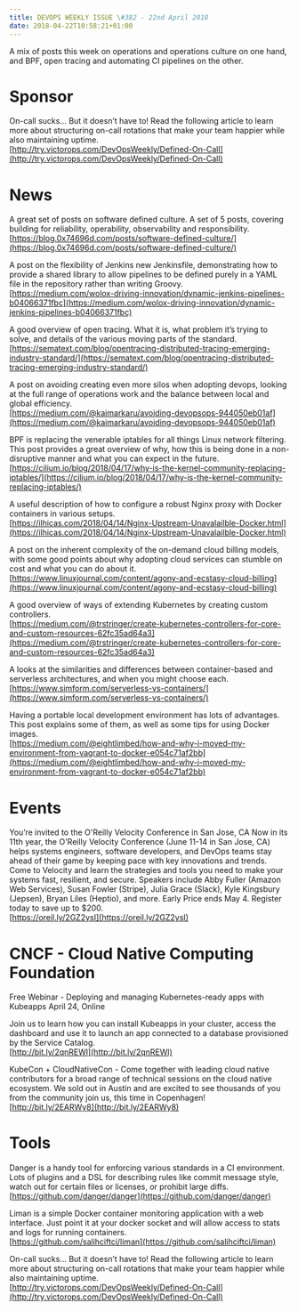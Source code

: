 ```yaml
---
title: DEVOPS WEEKLY ISSUE \#382 - 22nd April 2018 
date: 2018-04-22T10:58:21+01:00
---
```


A mix of posts this week on operations and operations culture on one hand, and BPF, open tracing and automating CI pipelines on the other.


Sponsor
======

On-call sucks… But it doesn’t have to! Read the following article to learn more about structuring on-call rotations that make your team happier while also maintaining uptime.
<br>[http://try.victorops.com/DevOpsWeekly/Defined-On-Call](http://try.victorops.com/DevOpsWeekly/Defined-On-Call)


News
====

A great set of posts on software defined culture. A set of 5 posts, covering building for reliability, operability, observability and responsibility.
<br>[https://blog.0x74696d.com/posts/software-defined-culture/](https://blog.0x74696d.com/posts/software-defined-culture/)


A post on the flexibility of Jenkins new Jenkinsfile, demonstrating how to provide a shared library to allow pipelines to be defined purely in a YAML file in the repository rather than writing Groovy.
<br>[https://medium.com/wolox-driving-innovation/dynamic-jenkins-pipelines-b04066371fbc](https://medium.com/wolox-driving-innovation/dynamic-jenkins-pipelines-b04066371fbc)


A good overview of open tracing. What it is, what problem it’s trying to solve, and details of the various moving parts of the standard.
<br>[https://sematext.com/blog/opentracing-distributed-tracing-emerging-industry-standard/](https://sematext.com/blog/opentracing-distributed-tracing-emerging-industry-standard/)


A post on avoiding creating even more silos when adopting devops, looking at the full range of operations work and the balance between local and global efficiency.
<br>[https://medium.com/@kaimarkaru/avoiding-devopsops-944050eb01af](https://medium.com/@kaimarkaru/avoiding-devopsops-944050eb01af)


BPF is replacing the venerable iptables for all things Linux network filtering. This post provides a great overview of why, how this is being done in a non-disruptive manner and what you can expect in the future.
<br>[https://cilium.io/blog/2018/04/17/why-is-the-kernel-community-replacing-iptables/](https://cilium.io/blog/2018/04/17/why-is-the-kernel-community-replacing-iptables/)


A useful description of how to configure a robust Nginx proxy with Docker containers in various setups.
<br>[https://ilhicas.com/2018/04/14/Nginx-Upstream-Unavalailble-Docker.html](https://ilhicas.com/2018/04/14/Nginx-Upstream-Unavalailble-Docker.html)


A post on the inherent complexity of the on-demand cloud billing models, with some good points about why adopting cloud services can stumble on cost and what you can do about it.
<br>[https://www.linuxjournal.com/content/agony-and-ecstasy-cloud-billing](https://www.linuxjournal.com/content/agony-and-ecstasy-cloud-billing)


A good overview of ways of extending Kubernetes by creating custom controllers.
<br>[https://medium.com/@trstringer/create-kubernetes-controllers-for-core-and-custom-resources-62fc35ad64a3](https://medium.com/@trstringer/create-kubernetes-controllers-for-core-and-custom-resources-62fc35ad64a3)


A looks at the similarities and differences between container-based and serverless architectures, and when you might choose each.
<br>[https://www.simform.com/serverless-vs-containers/](https://www.simform.com/serverless-vs-containers/)


Having a portable local development environment has lots of advantages. This post explains some of them, as well as some tips for using Docker images.
<br>[https://medium.com/@eightlimbed/how-and-why-i-moved-my-environment-from-vagrant-to-docker-e054c71af2bb](https://medium.com/@eightlimbed/how-and-why-i-moved-my-environment-from-vagrant-to-docker-e054c71af2bb)


Events
======

You’re invited to the O'Reilly Velocity Conference in San Jose, CA
Now in its 11th year, the O'Reilly Velocity Conference (June 11-14 in San Jose, CA) helps systems engineers, software developers, and DevOps teams stay ahead of their game by keeping pace with key innovations and trends. Come to Velocity and learn the strategies and tools you need to make your systems fast, resilient, and secure. Speakers include Abby Fuller (Amazon Web Services), Susan Fowler (Stripe), Julia Grace (Slack), Kyle Kingsbury (Jepsen), Bryan Liles (Heptio), and more. Early Price ends May 4. Register today to save up to $200.
<br>[https://oreil.ly/2GZ2ysI](https://oreil.ly/2GZ2ysI)


CNCF - Cloud Native Computing Foundation
====

Free Webinar - Deploying and managing Kubernetes-ready apps with Kubeapps
April 24, Online

Join us to learn how you can install Kubeapps in your cluster, access the dashboard and use it to launch an app connected to a database provisioned by the Service Catalog.
<br>[http://bit.ly/2qnREWl](http://bit.ly/2qnREWl)


KubeCon + CloudNativeCon - Come together with leading cloud native contributors for a broad range of technical sessions on the cloud native ecosystem. We sold out in Austin and are excited to see thousands of you from the community join us, this time in Copenhagen!
<br>[http://bit.ly/2EARWy8](http://bit.ly/2EARWy8)


Tools
=====

Danger is a handy tool for enforcing various standards in a CI environment. Lots of plugins and a DSL for describing rules like commit message style, watch out for certain files or licenses, or prohibit large diffs.
<br>[https://github.com/danger/danger](https://github.com/danger/danger)


Liman is a simple Docker container monitoring application with a web interface. Just point it at your docker socket and will allow access to stats and logs for running containers.
<br>[https://github.com/salihciftci/liman](https://github.com/salihciftci/liman)



On-call sucks… But it doesn’t have to! Read the following article to learn more about structuring on-call rotations that make your team happier while also maintaining uptime.
<br>[http://try.victorops.com/DevOpsWeekly/Defined-On-Call](http://try.victorops.com/DevOpsWeekly/Defined-On-Call)




